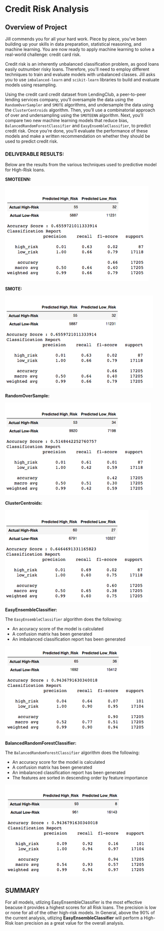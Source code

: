 # Credit Risk Analysis

## Overview of Project
Jill commends you for all your hard work. Piece by piece, you’ve been building up your skills in data preparation, statistical reasoning, and machine learning. You are now ready to apply machine learning to solve a real-world challenge: credit card risk.

Credit risk is an inherently unbalanced classification problem, as good loans easily outnumber risky loans. Therefore, you’ll need to employ different techniques to train and evaluate models with unbalanced classes. Jill asks you to use `imbalanced-learn` and `scikit-learn` libraries to build and evaluate models using resampling.

Using the credit card credit dataset from LendingClub, a peer-to-peer lending services company, you’ll oversample the data using the `RandomOverSampler` and `SMOTE` algorithms, and undersample the data using the `ClusterCentroids` algorithm. Then, you’ll use a combinatorial approach of over and undersampling using the `SMOTEENN` algorithm. Next, you’ll compare two new machine learning models that reduce bias, `BalancedRandomForestClassifier` and `EasyEnsembleClassifier`, to predict credit risk. Once you’re done, you’ll evaluate the performance of these models and make a written recommendation on whether they should be used to predict credit risk.

### DELIVERABLE RESULTS:
Below are the results from the various techniques used to predictive model for High-Risk loans.  

**SMOTEENN:**  

![d1](https://github.com/Abrannstrom/Supervised_MachineLearning/blob/main/smoteen.png)
          

**SMOTE:**  

![d1](https://github.com/Abrannstrom/Supervised_MachineLearning/blob/main/smote.png)

**RandomOverSample:**  

![d1](https://github.com/Abrannstrom/Supervised_MachineLearning/blob/main/RandomOverSample.png)

**ClusterCentroids:**  

![d1](https://github.com/Abrannstrom/Supervised_MachineLearning/blob/main/ClusterCentroids.png)

**EasyEnsembleClassifier:**  

The `EasyEnsembleClassifier` algorithm does the following:
- An accuracy score of the model is calculated 
- A confusion matrix has been generated 
- An imbalanced classification report has been generated

![d1](https://github.com/Abrannstrom/Supervised_MachineLearning/blob/main/eec.png)


**BalancedRandomForestClassifier:**

The `BalancedRandomForestClassifier` algorithm does the following:
- An accuracy score for the model is calculated 
- A confusion matrix has been generated 
- An imbalanced classification report has been generated 
- The features are sorted in descending order by feature importance

![d1](https://github.com/Abrannstrom/Supervised_MachineLearning/blob/main/brfc.png)

## SUMMARY

For all models, utlizing EasyEnsembleClassifier is the most effective beacuse it provides a highest scores for all Risk loans.
The precision is low or none for all of the other high-risk models. In General, above the 90% of the current analysis, utlizing **EasyEnsembleClassifier** will perform a High-Risk loan precision as a great value for the overall analysis. 
